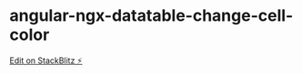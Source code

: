 # angular-ngx-datatable-change-cell-color

[Edit on StackBlitz ⚡️](https://stackblitz.com/edit/angular-ngx-datatable-uuc3p4)
